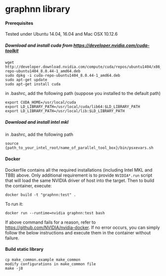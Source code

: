 # graphnn library

#### Prerequisites

Tested under Ubuntu 14.04, 16.04 and Mac OSX 10.12.6

##### Download and install cuda from https://developer.nvidia.com/cuda-toolkit

    wget http://developer.download.nvidia.com/compute/cuda/repos/ubuntu1404/x86_64/cuda-repo-ubuntu1404_8.0.44-1_amd64.deb
    sudo dpkg -i cuda-repo-ubuntu1404_8.0.44-1_amd64.deb
    sudo apt-get update
    sudo apt-get install cuda
    
  in .bashrc, add the following path (suppose you installed to the default path)
  
    export CUDA_HOME=/usr/local/cuda
    export LD_LIBRARY_PATH=/usr/local/cuda/lib64:$LD_LIBRARY_PATH
    export LD_LIBRARY_PATH=/usr/local/lib:$LD_LIBRARY_PATH
    
##### Download and install intel mkl

  in .bashrc, add the following path
  
    source {path_to_your_intel_root/name_of_parallel_tool_box}/bin/psxevars.sh


#### Docker
  Dockerfile contains all the required installations (including Intel MKL and TBB) above. Only additional requirement is to provide `NVIDIA*.run` script that will load the same NVIDIA driver of host into the target. Then to build the container, execute:

    docker build -t "graphnn:test" .

  To run it:

    docker run --runtime=nvidia graphnn:test bash

  If above command fails for a reason, refer to https://github.com/NVIDIA/nvidia-docker. If no error occurs, you can simply follow the below instructions and execute them in the container without failure.
#### Build static library

    cp make_common.example make_common
    modify configurations in make_common file
    make -j8
    

